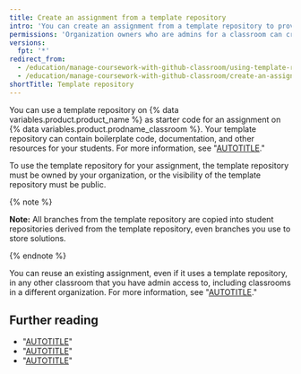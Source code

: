 ```yaml
---
title: Create an assignment from a template repository
intro: 'You can create an assignment from a template repository to provide starter code, documentation, and other resources to your students.'
permissions: 'Organization owners who are admins for a classroom can create an assignment from a template repository that is public or owned by the organization. {% data reusables.classroom.classroom-admins-link %}'
versions:
  fpt: '*'
redirect_from:
  - /education/manage-coursework-with-github-classroom/using-template-repos-for-assignments
  - /education/manage-coursework-with-github-classroom/create-an-assignment-from-a-template-repository
shortTitle: Template repository
---
```

You can use a template repository on {% data variables.product.product_name %} as starter code for an assignment on {% data variables.product.prodname_classroom %}. Your template repository can contain boilerplate code, documentation, and other resources for your students. For more information, see "[AUTOTITLE](/repositories/creating-and-managing-repositories/creating-a-template-repository)."

To use the template repository for your assignment, the template repository must be owned by your organization, or the visibility of the template repository must be public.

{% note %}

**Note:** All branches from the template repository are copied into student repositories derived from the template repository, even branches you use to store solutions.

{% endnote %}

You can reuse an existing assignment, even if it uses a template repository, in any other classroom that you have admin access to, including classrooms in a different organization. For more information, see "[AUTOTITLE](/education/manage-coursework-with-github-classroom/teach-with-github-classroom/reuse-an-assignment)."

## Further reading

- "[AUTOTITLE](/education/manage-coursework-with-github-classroom/teach-with-github-classroom/create-an-individual-assignment)"
- "[AUTOTITLE](/education/manage-coursework-with-github-classroom/teach-with-github-classroom/create-a-group-assignment)"
- "[AUTOTITLE](/education/manage-coursework-with-github-classroom/teach-with-github-classroom/using-github-classroom-with-github-cli)"
